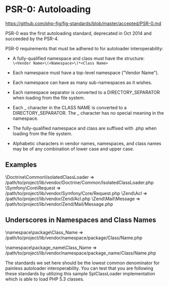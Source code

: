 # PSR-0: Autoloading

https://github.com/php-fig/fig-standards/blob/master/accepted/PSR-0.md

PSR-0 was the first autoloading standard, deprecated in Oct 2014 and succeeded by the PSR-4.


PSR-0 requirements that must be adhered to for autoloader interoperability:

* A fully-qualified namespace and class must have the structure:    
  `\<Vendor Name>\(<Namespace>\)*<Class Name>`

* Each namespace must have a top-level namespace ("Vendor Name").

* Each namespace can have as many sub-namespaces as it wishes.

* Each namespace separator is converted to a DIRECTORY_SEPARATOR when loading from the file system.

* Each _ character in the CLASS NAME is converted to a DIRECTORY_SEPARATOR. The _ character has no special meaning in the namespace.

* The fully-qualified namespace and class are suffixed with .php when loading from the file system.

* Alphabetic characters in vendor names, namespaces, and class names may be of any combination of lower case and upper case.


## Examples

\Doctrine\Common\IsolatedClassLoader => /path/to/project/lib/vendor/Doctrine/Common/IsolatedClassLoader.php
\Symfony\Core\Request => /path/to/project/lib/vendor/Symfony/Core/Request.php
\Zend\Acl => /path/to/project/lib/vendor/Zend/Acl.php
\Zend\Mail\Message => /path/to/project/lib/vendor/Zend/Mail/Message.php

## Underscores in Namespaces and Class Names

\namespace\package\Class_Name => /path/to/project/lib/vendor/namespace/package/Class/Name.php

\namespace\package_name\Class_Name => /path/to/project/lib/vendor/namespace/package_name/Class/Name.php

The standards we set here should be the lowest common denominator for painless autoloader interoperability. You can test that you are following these standards by utilizing this sample SplClassLoader implementation which is able to load PHP 5.3 classes.
